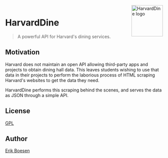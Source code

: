 <img src="app/static/images/logo/logo.png" align="right" width=100 alt="HarvardDine logo">

# HarvardDine

> A powerful API for Harvard's dining services.

## Motivation
Harvard does not maintain an open API allowing third-party apps and projects to obtain dining hall data. This leaves students wishing to use that data in their projects to perform the laborious process of HTML scraping Harvard's websites to get the data they need.

HarvardDine performs this scraping behind the scenes, and serves the data as JSON through a simple API.

## License
[GPL](LICENSE)

## Author
[Erik Boesen](https://github.com/ErikBoesen)
